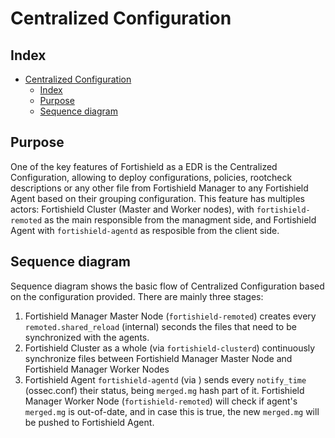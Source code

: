 <!---
Copyright (C) 2015, Fortishield Inc.
Created by Fortishield, Inc. <info@fortishield.com>.
This program is free software; you can redistribute it and/or modify it under the terms of GPLv2
-->

# Centralized Configuration
## Index
- [Centralized Configuration](#centralized-configuration)
  - [Index](#index)
  - [Purpose](#purpose)
  - [Sequence diagram](#sequence-diagram)

## Purpose

One of the key features of Fortishield as a EDR is the Centralized Configuration, allowing to deploy configurations, policies, rootcheck descriptions or any other file from Fortishield Manager to any Fortishield Agent based on their grouping configuration. This feature has multiples actors: Fortishield Cluster (Master and Worker nodes), with `fortishield-remoted` as the main responsible from the managment side, and Fortishield Agent with `fortishield-agentd` as resposible from the client side.


## Sequence diagram
Sequence diagram shows the basic flow of Centralized Configuration based on the configuration provided. There are mainly three stages:
1. Fortishield Manager Master Node (`fortishield-remoted`) creates every `remoted.shared_reload` (internal) seconds the files that need to be synchronized with the agents.
2. Fortishield Cluster as a whole (via `fortishield-clusterd`) continuously synchronize files between Fortishield Manager Master Node and Fortishield Manager Worker Nodes
3. Fortishield Agent `fortishield-agentd` (via ) sends every `notify_time` (ossec.conf) their status, being `merged.mg` hash part of it. Fortishield Manager Worker Node (`fortishield-remoted`) will check if agent's `merged.mg` is out-of-date, and in case this is true, the new `merged.mg` will be pushed to Fortishield Agent.